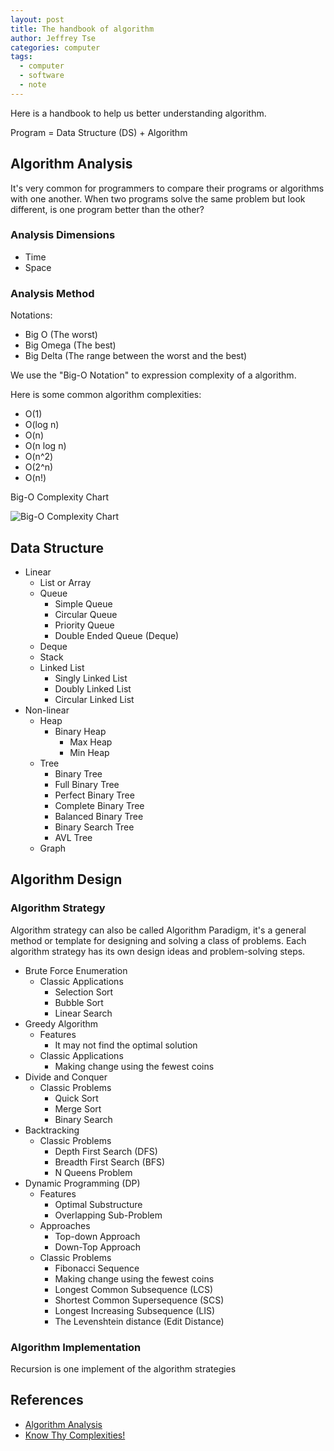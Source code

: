 ```yaml
---
layout: post
title: The handbook of algorithm
author: Jeffrey Tse
categories: computer
tags:
  - computer
  - software
  - note
---
```


Here is a handbook to help us better understanding algorithm.

Program = Data Structure (DS) + Algorithm

## Algorithm Analysis

It's very common for programmers to compare their programs or algorithms
with one another. When two programs solve the same problem but look
different, is one program better than the other?

### Analysis Dimensions

- Time
- Space

### Analysis Method

Notations:

- Big O (The worst)
- Big Omega (The best)
- Big Delta (The range between the worst and the best)

We use the "Big-O Notation" to expression complexity of a algorithm.

Here is some common algorithm complexities:

- O(1)
- O(log n)
- O(n)
- O(n log n)
- O(n^2)
- O(2^n)
- O(n!)

Big-O Complexity Chart

![Big-O Complexity Chart](https://user-images.githubusercontent.com/9413601/145718294-f51966dc-bc29-43be-b490-4716b28095c4.png)


## Data Structure

- Linear
  - List or Array
  - Queue
    - Simple Queue
    - Circular Queue
    - Priority Queue
    - Double Ended Queue (Deque)
  - Deque
  - Stack
  - Linked List
    - Singly Linked List
    - Doubly Linked List
    - Circular Linked List
- Non-linear
  - Heap
    - Binary Heap
      - Max Heap
      - Min Heap
  - Tree
    - Binary Tree
    - Full Binary Tree
    - Perfect Binary Tree
    - Complete Binary Tree
    - Balanced Binary Tree
    - Binary Search Tree
    - AVL Tree
  - Graph


## Algorithm Design

### Algorithm Strategy

Algorithm strategy can also be called Algorithm Paradigm, it's a general
method or template for designing and solving a class of problems. Each
algorithm strategy has its own design ideas and problem-solving steps.

- Brute Force Enumeration
  - Classic Applications
    - Selection Sort
    - Bubble Sort
    - Linear Search
- Greedy Algorithm
  - Features
    - It may not find the optimal solution
  - Classic Applications
    - Making change using the fewest coins
- Divide and Conquer
  - Classic Problems
    - Quick Sort
    - Merge Sort
    - Binary Search
- Backtracking
  - Classic Problems
    - Depth First Search (DFS)
    - Breadth First Search (BFS)
    - N Queens Problem
- Dynamic Programming (DP)
  - Features
    - Optimal Substructure
    - Overlapping Sub-Problem
  - Approaches
    - Top-down Approach
    - Down-Top Approach
  - Classic Problems
    - Fibonacci Sequence
    - Making change using the fewest coins
    - Longest Common Subsequence (LCS)
    - Shortest Common Supersequence (SCS)
    - Longest Increasing Subsequence (LIS)
    - The Levenshtein distance (Edit Distance)

### Algorithm Implementation

Recursion is one implement of the algorithm strategies


## References

- [Algorithm Analysis](https://runestone.academy/runestone/books/published/pythonds3/AlgorithmAnalysis/toctree.html)
- [Know Thy Complexities!](https://www.bigocheatsheet.com/)

